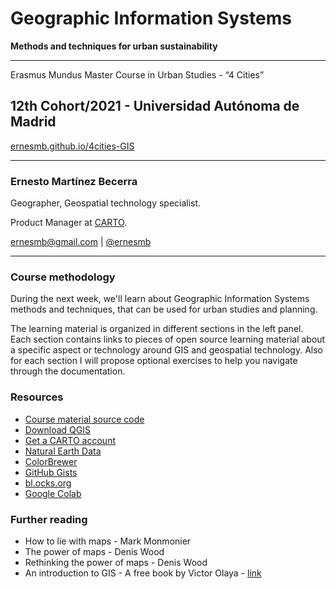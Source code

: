# Geographic Information Systems 
**Methods and techniques for urban sustainability**

---
Erasmus Mundus Master Course in Urban Studies - “4 Cities” 

12th Cohort/2021 - Universidad Autónoma de Madrid
---
[ernesmb.github.io/4cities-GIS](https://ernesmb.github.io/4cities-GIS)

---

### Ernesto Martínez Becerra
Geographer, Geospatial technology specialist.

Product Manager at [CARTO](https://carto.com).

[ernesmb@gmail.com](mailto:ernesmb@gmail.com) | [@ernesmb](https://github.com/ernesmb)

---

### Course methodology

During the next week, we'll learn about Geographic Information Systems methods and techniques, that can be used for urban studies and planning.

The learning material is organized in different sections in the left panel. Each section contains links to pieces of open source learning material about a specific aspect or technology around GIS and geospatial technology. Also for each section I will propose optional exercises to help you navigate through the documentation. 


### Resources
* [Course material source code](https://github.com/ernesmb/4cities-GIS)
* [Download QGIS](https://qgis.org/es/site/forusers/download.html)
* [Get a CARTO account](https://carto.com/signup)
* [Natural Earth Data](http://www.naturalearthdata.com/)
* [ColorBrewer](https://colorbrewer2.org/#type=sequential&scheme=BuGn&n=3)
* [GitHub Gists](https://gist.github.com)
* [bl.ocks.org](https://bl.ocks.org)
* [Google Colab](https://colab.research.google.com/)

### Further reading
* How to lie with maps - Mark Monmonier
* The power of maps - Denis Wood
* Rethinking the power of maps - Denis Wood
* An introduction to GIS - A free book by Victor Olaya - [link](https://volaya.github.io/gis-book/en/index.html)
